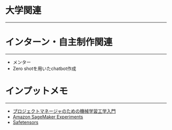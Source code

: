 # 大学関連
* * *
# インターン・自主制作関連
* * *
- メンター
- Zero shotを用いたchatbot作成
# インプットメモ
* * *
- [プロジェクトマネージャのための機械学習工学入門](https://www.slideshare.net/YoshiokaNobukazu/ss-252261168)
- [Amazon SageMaker Experiments](https://aws.amazon.com/jp/sagemaker/experiments/)
- [Safetensors](https://huggingface.co/docs/safetensors/index)
